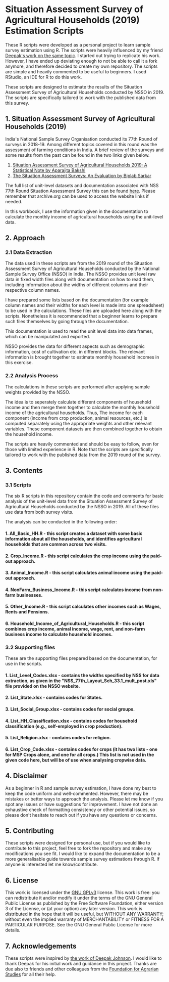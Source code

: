 # Situation Assessment Survey of Agricultural Households (2019) Estimation Scripts

These R scripts were developed as a personal project to learn sample survey estimation using R. The scripts were heavily influenced by my friend [Deepak's work on the same topic](https://github.com/deepakjohnson91/NSSO-77-Round-SAS/). I started out trying to replicate his work. However, I have ended up deviating  enough to not be able to call it a fork anymore, and therefore decided to create my own repository. The scripts are simple and heavily commented to be useful to beginners. I used RStudio, an IDE for R to do this work.

These scripts are designed to estimate the results of the Situation Assessment Survey of Agricultural Households conducted by NSSO in 2019. The scripts are specifically tailored to work with the published data from this survey.

## 1. Situation Assessment Survey of Agricultural Households (2019)

India's National Sample Survey Organisation conducted its 77th Round of surveys in 2018-19. Among different topics covered in this round was the assessment of farming conditions in India. A brief review of the surveys and some results from the past can be found in the two links given below. 
1. [Situation Assessment Survey of Agricultural Households 2019: A Statistical Note by Aparajita Bakshi](http://ras.org.in/situation_assessment_survey_of_agricultural_households_2019_a_statistical_note)
2. [The Situation Assessment Surveys: An Evaluation by Biplab Sarkar](http://ras.org.in/index.php?Article=the_situation_assessment_surveys&q=biplab&keys=biplab)

The full list of unit-level datasets and documentation associated with NSS 77th Round Situation Assessment Survey this can be found [here](https://mospi.gov.in/web/mospi/download-tables-data/-/reports/view/templateFour/25302?q=TBDCAT). 
Please remember that archive.org can be used to access the website links if needed.

In this workbook, I use the information given in the documentation to calculate the monthly income of agricultural households using the unit-level data.


## 2. Approach

### 2.1 Data Extraction

The data used in these scripts are from the 2019 round of the Situation Assessment Survey of Agricultural Households conducted by the National Sample Survey Office (NSSO) in India. The NSSO provides unit level raw data in fixed width files along with documentation on how to read them, including information about the widths of different columns and their respective column names.

I have prepared some lists based on the documentation (for example column names and their widths for each level is made into one spreadsheet) to be used in the calculations. These files are uploaded here along with the scripts. Nonetheless it is recommended that a beginner learns to prepare such files themselves by going through the documentation.

This documentation is used to read the unit level data into data frames, which can be manipulated and exported. 

NSSO provides the data for different aspects such as demographic information, cost of cultivation etc. in different blocks. The relevant information is brought together to estimate monthly household incomes in this exercise. 

### 2.2 Analysis Process

The calculations in these scripts are performed after applying sample weights provided by the NSSO.

The idea is to seperately calculate different components of household income and then merge them together to calculate the monthly household income of the agricultural households. Thus, The income for each component (income from crop production, animal resources, etc.) is computed separately using the appropriate weights and other relevant variables. These component datasets are then combined together to obtain the household income.

The scripts are heavily commented and should be easy to follow, even for those with limited experience in R. Note that the scripts are specifically tailored to work with the published data from the 2019 round of the survey.

## 3. Contents

### 3.1 Scripts 

The six R scripts in this repository contain the code and comments for basic analysis of the unit-level data from the Situation Assessment Survey of Agricultural Households conducted by the NSSO in 2019. All of these files use data from both survey visits.

The analysis can be conducted in the following order:

#### 1. All_Basic_HH.R 									- this script creates a dataset with some basic information about all the households, and identifies agricultural households that are common across two visits.
#### 2. Crop_Income.R 									- this script calculates the crop income using the paid-out approach.
#### 3. Animal_Income.R 								- this script calculates animal income using the paid-out approach.
#### 4.	NonFarm_Business_Income.R 							- this script calculates income from non-farm businesses.
#### 5.	Other_Income.R 									- this script calculates other incomes such as Wages, Rents and Pensions.
#### 6. Household_Income_of_Agricultural_Households.R 					- this script combines crop income, animal income, wage, rent, and non-farm business income to calculate household incomes.

### 3.2 Supporting files

These are the supporting files prepared based on the documentation, for use in the scripts. 

#### 1. List_Level_Codes.xlsx 							- contains the widths specified by NSS for data extraction, as given in the "NSS_77th_Layout_Sch_33.1_mult_post.xls" file provided on the NSSO website.
#### 2. List_State.xlsx 								- contains codes for States.
#### 3. List_Social_Group.xlsx 							- contains codes for social groups.
#### 4. List_HH_Classification.xlsx 						- contains codes for household classification (e.g., self-employed in crop production).
#### 5. List_Religion.xlsx 								- contains codes for religion.
#### 6. List_Crop_Code.xlsx							- contains codes for crops (it has two lists - one for MSP Crops alone, and one for all crops.) This list is not used in the given code here, but will be of use when analysing cropwise data.


## 4. Disclaimer

As a beginner in R and sample survey estimation, I have done my best to keep the code uniform and well-commented. However, there may be mistakes or better ways to approach the analysis. Please let me know if you spot any issues or have suggestions for improvement. I have not done an exhaustive check of formatting consistency or other potential issues, so please don't hesitate to reach out if you have any questions or concerns.

## 5. Contributing

These scripts were designed for personal use, but if you would like to contribute to this project, feel free to fork the repository and make any modifications you see fit. I would like to expand the documentation to be a more generalisable guide towards sample survey estimations through R. If anyone is interested let me know/contribute.


## 6. License

This work is licensed under the [GNU GPLv3](https://www.gnu.org/licenses/gpl-3.0.html) license. This work is free: you can redistribute it and/or modify it under the terms of the GNU General Public License as published by the Free Software Foundation, either version 3 of the License, or (at your option) any later version.
This work is distributed in the hope that it will be useful, but WITHOUT ANY WARRANTY; without even the implied warranty of MERCHANTABILITY or FITNESS FOR A PARTICULAR PURPOSE. See the GNU General Public License for more details.

## 7. Acknowledgements

These scripts were inspired by [the work of Deepak Johnson](https://github.com/deepakjohnson91/NSSO-77-Round-SAS/). I would like to thank Deepak for his initial work and guidance in this project. Thanks are due also to friends and other colleagues from the [Foundation for Agrarian Studies](https://fas.org.in/) for all their help.
